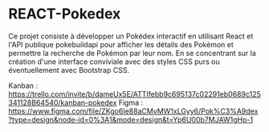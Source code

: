# REACT-Pokedex

Ce projet consiste à développer un Pokédex interactif en utilisant React et l'API publique
pokebuildapi pour afficher les détails des Pokémon et permettre la recherche de Pokémon
par leur nom. En se concentrant sur la création d'une interface conviviale avec des styles CSS
purs ou éventuellement avec Bootstrap CSS.

Kanban : https://trello.com/invite/b/dameUx5E/ATTIfebb9c695137c02291eb0689c125341128B64540/kanban-pokedex
Figma : https://www.figma.com/file/ZKgo6Ie88aCMvMW1xLGyy6/Pok%C3%A9dex?type=design&node-id=0%3A1&mode=design&t=Yp6U00b7MJAW1gHp-1
